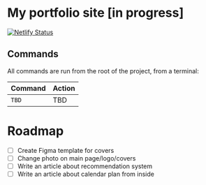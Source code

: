 # My portfolio site [in progress]

[![Netlify Status](https://api.netlify.com/api/v1/badges/dc3f6b81-9bcc-4812-9066-c503e14060a9/deploy-status)](https://app.netlify.com/sites/danfimov/deploys)

## Commands

All commands are run from the root of the project, from a terminal:

| Command                | Action                                           |
|:-----------------------|:-------------------------------------------------|
| `TBD`                  | TBD                                              |


# Roadmap

- [ ] Create Figma template for covers
- [ ] Change photo on main page/logo/covers
- [ ] Write an article about recommendation system
- [ ] Write an article about calendar plan from inside
